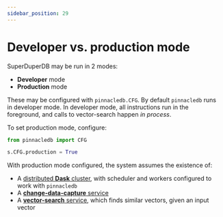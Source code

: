 ```yaml
---
sidebar_position: 29
---
```


# Developer vs. production mode

SuperDuperDB may be run in 2 modes:

- **Developer** mode
- **Production** mode

These may be configured with `pinnacledb.CFG`.
By default `pinnacledb` runs in developer mode.
In developer mode, all instructions run in the foreground,
and calls to vector-search happen *in process*.

To set production mode, configure:

```python
from pinnacledb import CFG

s.CFG.production = True
```

With production mode configured, the system assumes the existence of:

- A [distributed **Dask** cluster](31_non_blocking_dask_jobs.md), with scheduler and workers configured to work with `pinnacledb`
- A [**change-data-capture** service](32_change_data_capture.md)
- A [**vector-search** service](33_vector_comparison_service.md), which finds similar vectors, given an input vector